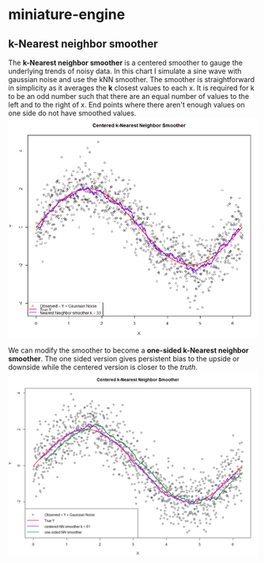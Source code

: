 # miniature-engine
## k-Nearest neighbor smoother
The **k-Nearest neighbor smoother** is a centered smoother to gauge the underlying trends of noisy data. In this chart I simulate a sine wave with gaussian noise and use the kNN smoother. The smoother is straightforward in simplicity as it averages the **k** closest values to each x. It is required for k to be an odd number such that there are an equal number of values to the left and to the right of x. End points where there aren't enough values on one side do not have smoothed values.
![chart of simulated data with smoother](https://github.com/frogger21/miniature-engine/blob/master/kNNsmoothed.PNG)

We can modify the smoother to become a **one-sided k-Nearest neighbor smoother**. The one sided version gives persistent bias to the upside or downside while the centered version is closer to the *truth*.
![chart of one sided smoother](https://github.com/frogger21/miniature-engine/blob/master/onesided2.PNG)
